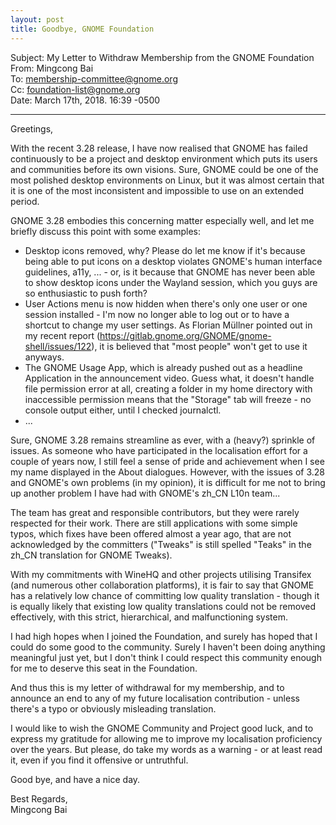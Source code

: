```yaml
---
layout: post
title: Goodbye, GNOME Foundation
---
```


Subject: My Letter to Withdraw Membership from the GNOME Foundation     <br />
From: Mingcong Bai <jeffbai at aosc dot io>    <br />
To: membership-committee@gnome.org    <br />
Cc: foundation-list@gnome.org    <br />
Date: March 17th, 2018. 16:39 -0500    

--------

Greetings,

With the recent 3.28 release, I have now realised that GNOME has failed continuously to be a project and desktop environment which puts its users and communities before its own visions. Sure, GNOME could be one of the most polished desktop environments on Linux, but it was almost certain that it is one of the most inconsistent and impossible to use on an extended period.

GNOME 3.28 embodies this concerning matter especially well, and let me briefly discuss this point with some examples:

- Desktop icons removed, why? Please do let me know if it's because being able to put icons on a desktop violates GNOME's human interface guidelines, a11y, ... - or, is it because that GNOME has never been able to show desktop icons under the Wayland session, which you guys are so enthusiastic to push forth?
- User Actions menu is now hidden when there's only one user or one session installed - I'm now no longer able to log out or to have a shortcut to change my user settings. As Florian Müllner pointed out in my recent report (https://gitlab.gnome.org/GNOME/gnome-shell/issues/122), it is believed that "most people" won't get to use it anyways.
- The GNOME Usage App, which is already pushed out as a headline Application in the announcement video. Guess what, it doesn't handle file permission error at all, creating a folder in my home directory with inaccessible permission means that the "Storage" tab will freeze - no console output either, until I checked journalctl.
- ...

Sure, GNOME 3.28 remains streamline as ever, with a (heavy?) sprinkle of issues. As someone who have participated in the localisation effort for a couple of years now, I still feel a sense of pride and achievement when I see my name displayed in the About dialogues. However, with the issues of 3.28 and GNOME's own problems (in my opinion), it is difficult for me not to bring up another problem I have had with GNOME's zh_CN L10n team...

The team has great and responsible contributors, but they were rarely respected for their work. There are still applications with some simple typos, which fixes have been offered almost a year ago, that are not acknowledged by the committers ("Tweaks" is still spelled "Teaks" in the zh_CN translation for GNOME Tweaks).

With my commitments with WineHQ and other projects utilising Transifex (and numerous other collaboration platforms), it is fair to say that GNOME has a relatively low chance of committing low quality translation - though it is equally likely that existing low quality translations could not be removed effectively, with this strict, hierarchical, and malfunctioning system.

I had high hopes when I joined the Foundation, and surely has hoped that I could do some good to the community. Surely I haven't been doing anything meaningful just yet, but I don't think I could respect this community enough for me to deserve this seat in the Foundation.

And thus this is my letter of withdrawal for my membership, and to announce an end to any of my future localisation contribution - unless there's a typo or obviously misleading translation.

I would like to wish the GNOME Community and Project good luck, and to express my gratitude for allowing me to improve my localisation proficiency over the years. But please, do take my words as a warning - or at least read it, even if you find it offensive or untruthful.

Good bye, and have a nice day.

Best Regards,    
Mingcong Bai

